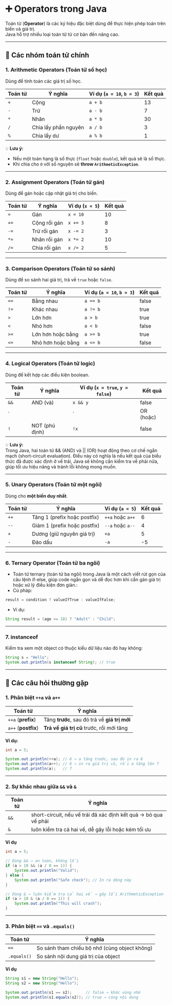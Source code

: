 # ➕ Operators trong Java

Toán tử (**Operator**) là các ký hiệu đặc biệt dùng để thực hiện phép toán trên biến và giá trị.  
Java hỗ trợ nhiều loại toán tử từ cơ bản đến nâng cao.  

---

## 🧩 Các nhóm toán tử chính

### 1. **Arithmetic Operators (Toán tử số học)**
Dùng để tính toán các giá trị số học.

| Toán tử | Ý nghĩa      | Ví dụ (`a = 10`, `b = 3`) | Kết quả |
|---------|--------------|----------------------------|---------|
| `+`     | Cộng         | `a + b`                    | 13      |
| `-`     | Trừ          | `a - b`                    | 7       |
| `*`     | Nhân         | `a * b`                    | 30      |
| `/`     | Chia lấy phần nguyên | `a / b`            | 3       |
| `%`     | Chia lấy dư  | `a % b`                    | 1       |

💡 **Lưu ý:**  
- Nếu một toán hạng là số thực (`float` hoặc `double`), kết quả sẽ là số thực.
- Khi chia cho `0` với số nguyên sẽ **throw `ArithmeticException`**.

---

### 2. **Assignment Operators (Toán tử gán)**
Dùng để gán hoặc cập nhật giá trị cho biến.

| Toán tử | Ý nghĩa                 | Ví dụ (`x = 5`) | Kết quả |
|---------|------------------------|----------------|---------|
| `=`     | Gán                     | `x = 10`       | 10      |
| `+=`    | Cộng rồi gán            | `x += 3`       | 8       |
| `-=`    | Trừ rồi gán             | `x -= 2`       | 3       |
| `*=`    | Nhân rồi gán            | `x *= 2`       | 10      |
| `/=`    | Chia rồi gán            | `x /= 2`       | 5       |

---

### 3. **Comparison Operators (Toán tử so sánh)**
Dùng để so sánh hai giá trị, trả về `true` hoặc `false`.

| Toán tử | Ý nghĩa | Ví dụ (`a = 10`, `b = 3`) | Kết quả |
|---------|---------|---------------------------|---------|
| `==`    | Bằng nhau | `a == b`                | false   |
| `!=`    | Khác nhau | `a != b`                | true    |
| `>`     | Lớn hơn | `a > b`                   | true    |
| `<`     | Nhỏ hơn | `a < b`                   | false   |
| `>=`    | Lớn hơn hoặc bằng | `a >= b`       | true    |
| `<=`    | Nhỏ hơn hoặc bằng | `a <= b`       | false   |

---

### 4. **Logical Operators (Toán tử logic)**
Dùng để kết hợp các điều kiện boolean.

| Toán tử | Ý nghĩa        | Ví dụ (`x = true`, `y = false`) | Kết quả |
|---------|----------------|---------------------------------|---------|
| `&&`    | AND (và)       | `x && y`                        | false   |
| `||`    | OR (hoặc)      | `x || y`                        | true    |
| `!`     | NOT (phủ định) | `!x`                            | false   |

💡 **Lưu ý:**  
Trong Java, hai toán tử && (AND) và || (OR) hoạt động theo cơ chế ngắn mạch (short-circuit evaluation).
Điều này có nghĩa là nếu kết quả của biểu thức đã được xác định ở vế trái, Java sẽ không cần kiểm tra vế phải nữa, giúp tối ưu hiệu năng và tránh lỗi không mong muốn.

---

### 5. **Unary Operators (Toán tử một ngôi)**
Dùng cho **một biến duy nhất**.

| Toán tử | Ý nghĩa | Ví dụ (`a = 5`) | Kết quả |
|---------|---------|-----------------|---------|
| `++`    | Tăng 1 (prefix hoặc postfix) | `++a` hoặc `a++` | 6 |
| `--`    | Giảm 1 (prefix hoặc postfix) | `--a` hoặc `a--` | 4 |
| `+`     | Dương (giữ nguyên giá trị) | `+a` | 5 |
| `-`     | Đảo dấu | `-a` | -5 |

---

### 6. **Ternary Operator (Toán tử ba ngôi)**
- Toán tử ternary (toán tử ba ngôi) trong Java là một cách viết rút gọn của câu lệnh if-else, giúp code ngắn gọn và dễ đọc hơn khi cần gán giá trị hoặc xử lý điều kiện đơn giản.:
- Cú pháp: 
```java
result = condition ? valueIfTrue : valueIfFalse;
```
- Ví dụ: 
```java
String result = (age >= 18) ? "Adult" : "Child";
```
---

### 7. **instanceof**
Kiểm tra xem một object có thuộc kiểu dữ liệu nào đó hay không:
```java
String s = "Hello";
System.out.println(s instanceof String); // true
```
---
## 🧩 Các câu hỏi thường gặp

### 1. Phân biệt `++a` và `a++`
| Toán tử | Ý nghĩa |
|---------|----------|
| `++a` (**prefix**) | Tăng **trước**, sau đó trả về **giá trị mới** |
| `a++` (**postfix**) | **Trả về giá trị cũ** trước, rồi mới tăng |

**Ví dụ:**
```java
int a = 5;

System.out.println(++a); // 6 → a tăng trước, sau đó in ra 6
System.out.println(a++); // 6 → in ra giá trị cũ, rồi a tăng lên 7
System.out.println(a);   // 7
```
---

### 2. Sự khác nhau giữa `&&` và `&`
| Toán tử | Ý nghĩa |
|---------|----------|
| `&&` | short-circuit, nếu vế trái đã xác định kết quả → bỏ qua vế phải|
| `&`  | luôn kiểm tra cả hai vế, dễ gây lỗi hoặc kém tối ưu|

**Ví dụ**
```java
int a = 5;

// Dùng && → an toàn, không lỗi
if (a > 10 && (a / 0 == 1)) {
    System.out.println("Valid");
} else {
    System.out.println("Safe check"); // In ra dòng này
}

// Dùng & → luôn kiểm tra cả hai vế → gây lỗi ArithmeticException
if (a > 10 & (a / 0 == 1)) {
    System.out.println("This will crash");
}
```
---
### 3. Phân biệt `==` và `.equals()`
| Toán tử | Ý nghĩa |
|---------|----------|
| `==` | So sánh tham chiếu bộ nhớ (cùng object không) |
|`.equals()`  | So sánh nội dung giá trị của object|

**Ví dụ**
```java
String s1 = new String("Hello");
String s2 = new String("Hello");

System.out.println(s1 == s2);      // false → khác vùng nhớ
System.out.println(s1.equals(s2)); // true → cùng nội dung
```


